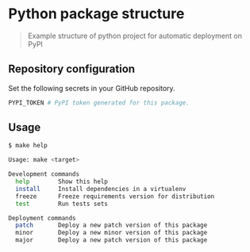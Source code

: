 # Python package structure

> Example structure of python project for automatic deployment on PyPI

## Repository configuration

Set the following secrets in your GitHub repository.
```bash
PYPI_TOKEN # PyPI token generated for this package.
```

## Usage

```bash
$ make help

Usage: make <target>

Development commands
  help        Show this help
  install     Install dependencies in a virtualenv
  freeze      Freeze requirements version for distribution
  test        Run tests sets

Deployment commands
  patch       Deploy a new patch version of this package
  minor       Deploy a new minor version of this package
  major       Deploy a new patch version of this package
```